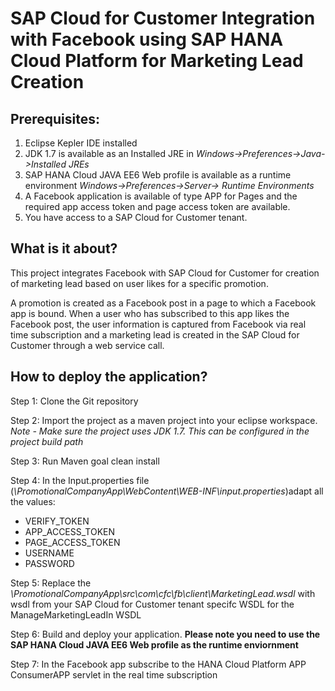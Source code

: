 SAP Cloud for Customer Integration with Facebook using SAP HANA Cloud Platform for Marketing Lead Creation
=============

## Prerequisites:

1.	Eclipse Kepler IDE installed
2.	JDK 1.7 is available as an Installed JRE in *Windows->Preferences->Java->Installed JREs*
3.	SAP HANA Cloud JAVA EE6 Web profile is available as a runtime environment *Windows->Preferences->Server-> Runtime Environments*
4.	A Facebook application is available of type APP for Pages and the required app access token and page access token are available.
5.	You have access to a SAP Cloud for Customer tenant.

## What is it about?

This project integrates Facebook with SAP Cloud for Customer for creation of marketing lead based on user likes for a specific promotion.

A promotion is created as a Facebook post in a page to which a Facebook app is bound. When a user who has subscribed to this app likes the Facebook post, the user information is captured from Facebook via real time subscription and a marketing lead is created in the SAP Cloud for Customer through a web service call.

## How to deploy the application?

Step 1: Clone the Git repository

Step 2: Import the project as a maven project into your eclipse workspace. 
*Note - Make sure the project uses JDK 1.7. This can be configured in the project build path*

Step 3: Run Maven goal clean install 

Step 4: In the Input.properties file (*\\PromotionalCompanyApp\WebContent\WEB-INF\input.properties*)adapt all the values:

- VERIFY_TOKEN
- APP_ACCESS_TOKEN
- PAGE_ACCESS_TOKEN
- USERNAME
- PASSWORD

Step 5: Replace the *\PromotionalCompanyApp\src\com\cfc\fb\client\MarketingLead.wsdl* with wsdl from your SAP Cloud for Customer tenant specifc WSDL for the ManageMarketingLeadIn WSDL

Step 6: Build and deploy your application. **Please note you need to use the SAP HANA Cloud JAVA EE6 Web profile as the runtime enviornment**

Step 7: In the Facebook app subscribe to the HANA Cloud Platform APP ConsumerAPP servlet in the real time subscription
